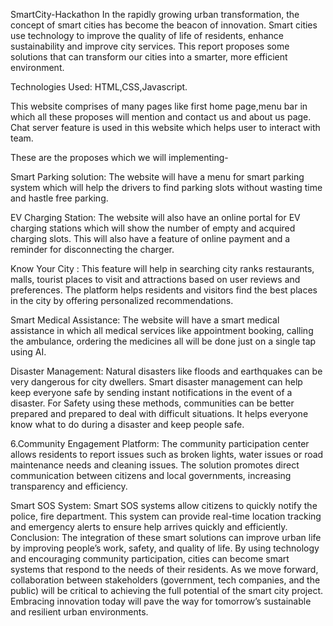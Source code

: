 SmartCity-Hackathon
In the rapidly growing urban transformation, the concept of smart cities has become the beacon of innovation. Smart cities use technology to improve the quality of life of residents, enhance sustainability and improve city services. This report proposes some solutions that can transform our cities into a smarter, more efficient environment.

Technologies Used: HTML,CSS,Javascript.

This website comprises of many pages like first home page,menu bar in which all these proposes will mention and contact us and about us page. Chat server feature is used in this website which helps user to interact with team.

These are the proposes which we will implementing-

Smart Parking solution: The website will have a menu for smart parking system which will help the drivers to find parking slots without wasting time and hastle free parking.

EV Charging Station: The website will also have an online portal for EV charging stations which will show the number of empty and acquired charging slots. This will also have a feature of online payment and a reminder for disconnecting the charger.

Know Your City : This feature will help in searching city ranks restaurants, malls, tourist places to visit and attractions based on user reviews and preferences. The platform helps residents and visitors find the best places in the city by offering personalized recommendations.

Smart Medical Assistance: The website will have a smart medical assistance in which all medical services like appointment booking, calling the ambulance, ordering the medicines all will be done just on a single tap using AI.

Disaster Management: Natural disasters like floods and earthquakes can be very dangerous for city dwellers. Smart disaster management can help keep everyone safe by sending instant notifications in the event of a disaster. For Safety using these methods, communities can be better prepared and prepared to deal with difficult situations. It helps everyone know what to do during a disaster and keep people safe.

6.Community Engagement Platform: The community participation center allows residents to report issues such as broken lights, water issues or road maintenance needs and cleaning issues. The solution promotes direct communication between citizens and local governments, increasing transparency and efficiency.

Smart SOS System: Smart SOS systems allow citizens to quickly notify the police, fire department. This system can provide real-time location tracking and emergency alerts to ensure help arrives quickly and efficiently.
Conclusion: The integration of these smart solutions can improve urban life by improving people’s work, safety, and quality of life. By using technology and encouraging community participation, cities can become smart systems that respond to the needs of their residents. As we move forward, collaboration between stakeholders (government, tech companies, and the public) will be critical to achieving the full potential of the smart city project. Embracing innovation today will pave the way for tomorrow’s sustainable and resilient urban environments.
